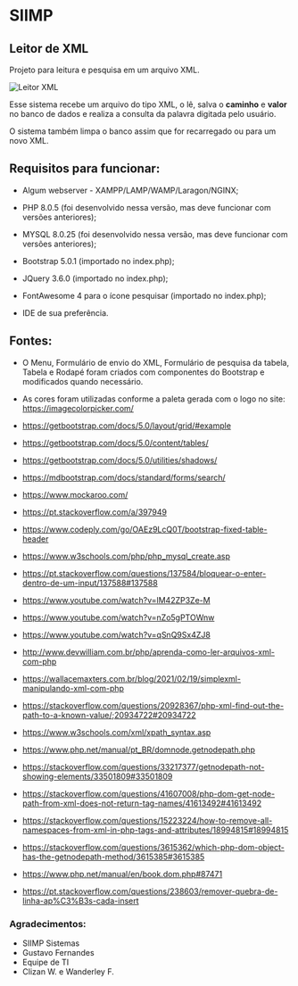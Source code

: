 # SIIMP
 ## Leitor de XML
 
 Projeto para leitura e pesquisa em um arquivo XML.
 
 ![Leitor XML](https://github.com/roger-otrevizan/siimp/blob/main/assets/img/siimp.gif)

 Esse sistema recebe um arquivo do tipo XML, o lê, salva o **caminho** e **valor** no banco de dados e realiza a consulta da palavra digitada pelo usuário.

 O sistema também limpa o banco assim que for recarregado ou para um novo XML.

  ## Requisitos para funcionar:
 * Algum webserver - XAMPP/LAMP/WAMP/Laragon/NGINX;
 * PHP 8.0.5 (foi desenvolvido nessa versão, mas deve funcionar com versões anteriores);
 * MYSQL 8.0.25 (foi desenvolvido nessa versão, mas deve funcionar com versões anteriores);
 * Bootstrap 5.0.1 (importado no index.php);
 * JQuery 3.6.0 (importado no index.php);
 * FontAwesome 4 para o ícone pesquisar (importado no index.php);

 * IDE de sua preferência.

 ## Fontes:
 -  O Menu, Formulário de envio do XML, Formulário de pesquisa da tabela, Tabela e Rodapé foram criados com componentes do Bootstrap e modificados quando necessário.

 -  As cores foram utilizadas conforme a paleta gerada com o logo no site: https://imagecolorpicker.com/
    
 
 -  https://getbootstrap.com/docs/5.0/layout/grid/#example
 -  https://getbootstrap.com/docs/5.0/content/tables/
 -  https://getbootstrap.com/docs/5.0/utilities/shadows/
 -  https://mdbootstrap.com/docs/standard/forms/search/
 -  https://www.mockaroo.com/

 -  https://pt.stackoverflow.com/a/397949
 -  https://www.codeply.com/go/OAEz9LcQ0T/bootstrap-fixed-table-header
 -  https://www.w3schools.com/php/php_mysql_create.asp
 -  https://pt.stackoverflow.com/questions/137584/bloquear-o-enter-dentro-de-um-input/137588#137588
 -  https://www.youtube.com/watch?v=lM42ZP3Ze-M
 -  https://www.youtube.com/watch?v=nZo5gPTOWnw
 -  https://www.youtube.com/watch?v=qSnQ9Sx4ZJ8
 -  http://www.devwilliam.com.br/php/aprenda-como-ler-arquivos-xml-com-php
 -  https://wallacemaxters.com.br/blog/2021/02/19/simplexml-manipulando-xml-com-php
 -  https://stackoverflow.com/questions/20928367/php-xml-find-out-the-path-to-a-known-value/;20934722#20934722
 -  https://www.w3schools.com/xml/xpath_syntax.asp
 -  https://www.php.net/manual/pt_BR/domnode.getnodepath.php
 -  https://stackoverflow.com/questions/33217377/getnodepath-not-showing-elements/33501809#33501809
 -  https://stackoverflow.com/questions/41607008/php-dom-get-node-path-from-xml-does-not-return-tag-names/41613492#41613492
 -  https://stackoverflow.com/questions/15223224/how-to-remove-all-namespaces-from-xml-in-php-tags-and-attributes/18994815#18994815
 -  https://stackoverflow.com/questions/3615362/which-php-dom-object-has-the-getnodepath-method/3615385#3615385
 -  https://www.php.net/manual/en/book.dom.php#87471
 -  https://pt.stackoverflow.com/questions/238603/remover-quebra-de-linha-ap%C3%B3s-cada-insert
 
 ### Agradecimentos:
 - SIIMP Sistemas
 - Gustavo Fernandes
 - Equipe de TI
 - Clizan W. e Wanderley F.
